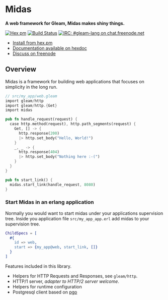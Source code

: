 # Midas

**A web framework for Gleam, Midas makes shiny things.**

[![Hex pm](http://img.shields.io/hexpm/v/Midas.svg?style=flat)](https://hex.pm/packages/midas)
[![Build Status](https://github.com/midas-framework/midas/workflows/test/badge.svg?branch=master)](https://github.com/midas-framework/midas/actions?query=workflow%3Atest)
[![IRC: #gleam-lang on chat.freenode.net](https://img.shields.io/badge/freenode%20chat-%23gleam--lang-indigo)](https://webchat.freenode.net/#gleam-lang)

- [Install from hex.pm](https://hex.pm/packages/midas)
- [Documentation available on hexdoc](https://hexdocs.pm/midas)
- [Discuss on freenode](https://webchat.freenode.net/#gleam-lang)

## Overview

Midas is a framework for building web applications that focuses on simplicity in the long run.

```rust
// src/my_app/web.gleam
import gleam/http
import gleam/http.{Get}
import midas

pub fn handle_request(request) {
  case http.method(request), http.path_segments(request) {
    Get, [] -> {
      http.response(200)
      |> http.set_body("Hello, World!")
    }
    _, _ -> {
      http.response(404)
      |> http.set_body("Nothing here :-(")
    }
  }
}

pub fn start_link() {
  midas.start_link(handle_request, 8080)
}
```

### Start Midas in an erlang application

Normally you would want to start midas under your applications supervision tree.
Inside you application file `src/my_app_app.erl` add midas to your supervision tree.

```erlang
ChildSpecs = [
  #{
    id => web,
    start => {my_app@web, start_link, []}
  }
]
```

Features included in this library.

- Helpers for HTTP Requests and Responses, see `gleam/http`.
- HTTP/1 server, *adapter to HTTP/2 server welcome*.
- Helpers for runtime configuration
- Postgresql client based on [pgo](https://github.com/erleans/pgo)
